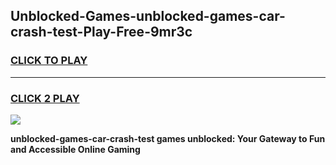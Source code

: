 
## Unblocked-Games-unblocked-games-car-crash-test-Play-Free-9mr3c
<h3>
<a href="https://premium76.site?title=unblocked-games-car-crash-test&ref=23A">CLICK TO PLAY</a></h3>
<hr>

<h3>
<a href="https://premium76.site?title=unblocked-games-car-crash-test&ref=23A">CLICK 2 PLAY</a>
  
</h3>

<a href="https://premium76.site?title=unblocked-games-car-crash-test&ref=23A"><img src="https://clearcache.store/games.png"></a>


**unblocked-games-car-crash-test games unblocked: Your Gateway to Fun and Accessible Online Gaming**
